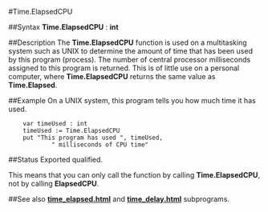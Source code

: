 
#Time.ElapsedCPU

##Syntax
**Time.ElapsedCPU** : **int**


##Description
The **Time.ElapsedCPU** function is used on a multitasking system such as UNIX to determine the amount of time that has been used by this program (process). The number of central processor milliseconds assigned to this program is returned. This is of little use on a personal computer, where **Time.ElapsedCPU** returns the same value as **Time.Elapsed**.


##Example
On a UNIX system, this program tells you how much time it has used.

        var timeUsed : int
        timeUsed := Time.ElapsedCPU
        put "This program has used ", timeUsed,
                " milliseconds of CPU time"
##Status
Exported qualified.

This means that you can only call the function by calling **Time.ElapsedCPU**, not by calling **ElapsedCPU**.


##See also
**[time_elapsed.html](Time.Elapsed)** and **[time_delay.html](Time.Delay)** subprograms.


